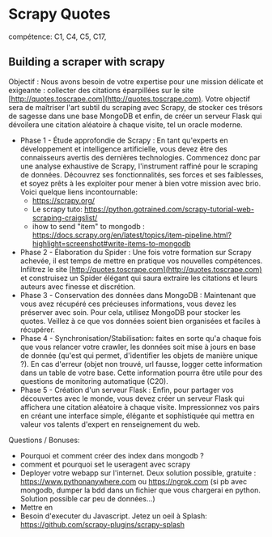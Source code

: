 # Scrapy Quotes
compétence: C1, C4, C5, C17, 

## Building a scraper with scrapy


Objectif : Nous avons besoin de votre expertise pour une mission délicate et exigeante : collecter des citations éparpillées sur le site [http://quotes.toscrape.com](http://quotes.toscrape.com). Votre objectif sera de maîtriser l'art subtil du scraping avec Scrapy, de stocker ces trésors de sagesse dans une base MongoDB et enfin, de créer un serveur Flask qui dévoilera une citation aléatoire à chaque visite, tel un oracle moderne.

- Phase 1 - Étude approfondie de Scrapy : En tant qu'experts en développement et intelligence artificielle, vous devez être des connaisseurs avertis des dernières technologies. Commencez donc par une analyse exhaustive de Scrapy, l'instrument raffiné pour le scraping de données. Découvrez ses fonctionnalités, ses forces et ses faiblesses, et soyez prêts à les exploiter pour mener à bien votre mission avec brio. Voici quelque liens incontournable:
    - https://scrapy.org/
    - Le scrapy tuto: https://python.gotrained.com/scrapy-tutorial-web-scraping-craigslist/
    - ihow to send "item" to mongodb : https://docs.scrapy.org/en/latest/topics/item-pipeline.html?highlight=screenshot#write-items-to-mongodb
- Phase 2 - Élaboration du Spider : Une fois votre formation sur Scrapy achevée, il est temps de mettre en pratique vos nouvelles compétences. Infiltrez le site [http://quotes.toscrape.com](http://quotes.toscrape.com) et construisez un Spider élégant qui saura extraire les citations et leurs auteurs avec finesse et discrétion.
- Phase 3 - Conservation des données dans MongoDB : Maintenant que vous avez récupéré ces précieuses informations, vous devez les préserver avec soin. Pour cela, utilisez MongoDB pour stocker les quotes. Veillez à ce que vos données soient bien organisées et faciles à récupérer.
- Phase 4 - Synchronisation/Stabilisation: faites en sorte qu'a chaque fois que vous relancer votre crawler, les données soit mise à jours en base de donnée (qu'est qui permet, d'identifier les objets de manière unique ?). En cas d'erreur (objet non trouvé, url fausse, logger cette information dans un table de votre base. Cette information pourra être utile pour des questions de monitoring automatique (C20).
- Phase 5 - Création d'un serveur Flask : Enfin, pour partager vos découvertes avec le monde, vous devez créer un serveur Flask qui affichera une citation aléatoire à chaque visite. Impressionnez vos pairs en créant une interface simple, élégante et sophistiquée qui mettra en valeur vos talents d'expert en renseignement du web.


Questions / Bonuses:
- Pourquoi et comment créer des index dans mongodb ?
- comment et pourquoi set le useragent avec scrapy
- Deployer votre webapp sur l'internet. Deux solution possible, gratuite : https://www.pythonanywhere.com ou https://ngrok.com  (si pb avec mongodb, dumper la bdd dans un fichier que vous chargerai en python. Solution possible car peu de données...)
- Mettre en 
- Besoin d'executer du Javascript. Jetez un oeil à Splash: https://github.com/scrapy-plugins/scrapy-splash

